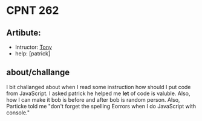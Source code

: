 # CPNT 262

## Artibute:

- Intructor: [Tony](https://github.com/acidtone)
- help: [patrick]

## about/challange

I bit challanged about when I read some instruction how should I put code from JavaScript. I asked patrick he helped me **let** of code is valuble. Also, how I can make it bob is before and after bob is random person. Also, Particke told me "don't forget the spelling Eorrors when I do JavaScript with console."